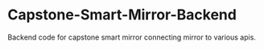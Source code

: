 # Capstone-Smart-Mirror-Backend
Backend code for capstone smart mirror connecting mirror to various apis.
